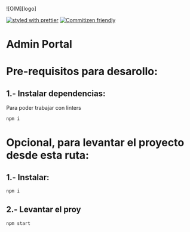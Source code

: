 ![OIM][logo]

[![styled with prettier](https://img.shields.io/badge/styled_with-prettier-ff69b4.svg)](https://github.com/prettier/prettier)
[![Commitizen friendly](https://img.shields.io/badge/commitizen-friendly-brightgreen.svg)](http://commitizen.github.io/cz-cli/)

# Admin Portal


# Pre-requisitos para desarollo:
## 1.- Instalar dependencias:
Para poder trabajar con linters
```sh
npm i
```

# Opcional, para levantar el proyecto desde esta ruta:
## 1.- Instalar:
```sh
npm i
```

## 2.- Levantar el proy
```sh
npm start
```
